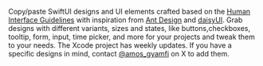 Copy/paste SwiftUI designs and UI elements crafted based on the [Human Interface Guidelines](https://developer.apple.com/design/human-interface-guidelines/components) with inspiration from [Ant Design](https://ant.design) and [daisyUI](https://daisyui.com). Grab designs with different variants, sizes and states, like buttons,checkboxes, tooltip, form, input, time picker, and more for your projects and tweak them to your needs. The Xcode project has weekly updates. If you have a specific designs in mind, contact [@amos_gyamfi](@amos_gyamfi) on X to add them.  









